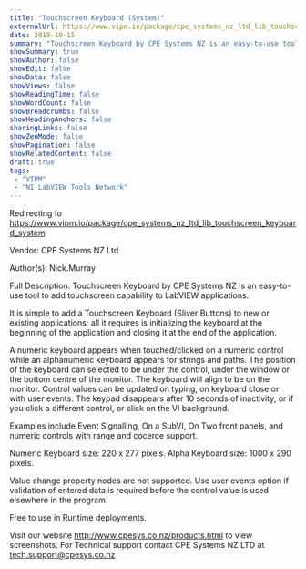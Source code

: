 ```yaml
---
title: "Touchscreen Keyboard (System)"
externalUrl: https://www.vipm.io/package/cpe_systems_nz_ltd_lib_touchscreen_keyboard_system
date: 2019-10-15
summary: "Touchscreen Keyboard by CPE Systems NZ is an easy-to-use tool to add touchscreen capability to LabVIEW applications."
showSummary: true
showAuthor: false
showEdit: false
showData: false
showViews: false
showReadingTime: false
showWordCount: false
showBreadcrumbs: false
showHeadingAnchors: false
sharingLinks: false
showZenMode: false
showPagination: false
showRelatedContent: false
draft: true
tags:
 - "VIPM"
 - "NI LabVIEW Tools Network"
---
```


Redirecting to https://www.vipm.io/package/cpe_systems_nz_ltd_lib_touchscreen_keyboard_system

Vendor: CPE Systems NZ Ltd

Author(s): Nick.Murray
 
Full Description:
Touchscreen Keyboard by CPE Systems NZ is an easy-to-use tool to add touchscreen capability to LabVIEW applications. 

It is simple to add a Touchscreen Keyboard (Sliver Buttons) to new or existing applications; all it requires is initializing the keyboard at the beginning of the application and closing it at the end of the application. 

A numeric keyboard appears when touched/clicked on a numeric control while an alphanumeric keyboard appears for strings and paths. 
The position of the keyboard can selected to be under the control, under the window or the bottom centre of the monitor. 
The keyboard will align to be on the monitor. Control values can be updated on typing, on keyboard close or with user events. 
The keypad disappears after 10 seconds of inactivity, or if you click a different control, or click on the VI background.

Examples include Event Signalling, On a SubVI, On Two front panels, and numeric controls with range and cocerce support.

Numeric Keyboard size: 220 x 277 pixels.
Alpha Keyboard size: 1000 x 290 pixels. 

Value change property nodes are not supported. Use user events option if validation of entered data is required before the control value is used elsewhere in the program. 

Free to use in Runtime deployments. 

Visit our website http://www.cpesys.co.nz/products.html to view screenshots. 
For Technical support contact CPE Systems NZ LTD at tech.support@cpesys.co.nz